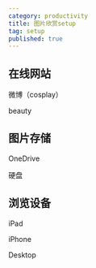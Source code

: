 ```yaml
---
category: productivity
title: 图片欣赏setup
tag: setup
published: true
---
```


## 在线网站

微博（cosplay）

beauty

## 图片存储

OneDrive

硬盘

## 浏览设备

iPad

iPhone

Desktop
